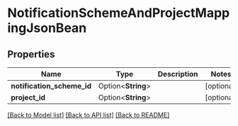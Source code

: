 # NotificationSchemeAndProjectMappingJsonBean

## Properties

Name | Type | Description | Notes
------------ | ------------- | ------------- | -------------
**notification_scheme_id** | Option<**String**> |  | [optional]
**project_id** | Option<**String**> |  | [optional]

[[Back to Model list]](../README.md#documentation-for-models) [[Back to API list]](../README.md#documentation-for-api-endpoints) [[Back to README]](../README.md)



